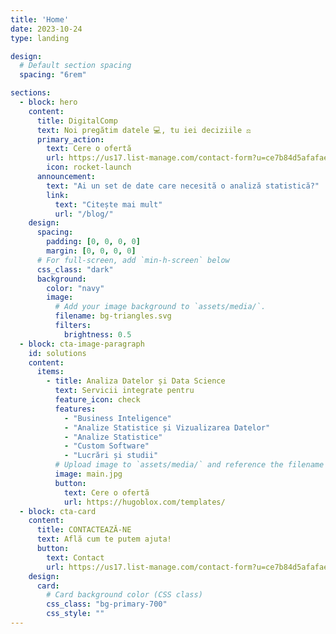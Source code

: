 ```yaml
---
title: 'Home'
date: 2023-10-24
type: landing

design:
  # Default section spacing
  spacing: "6rem"

sections:
  - block: hero
    content:
      title: DigitalComp
      text: Noi pregătim datele 💻, tu iei deciziile ⚖️
      primary_action:
        text: Cere o ofertă
        url: https://us17.list-manage.com/contact-form?u=ce7b84d5afafae77b846a44ef&form_id=90c9a9b298b5653866f49e8b9f2d6d9e
        icon: rocket-launch
      announcement:
        text: "Ai un set de date care necesită o analiză statistică?"
        link:
          text: "Citește mai mult"
          url: "/blog/"
    design:
      spacing:
        padding: [0, 0, 0, 0]
        margin: [0, 0, 0, 0]
      # For full-screen, add `min-h-screen` below
      css_class: "dark"
      background:
        color: "navy"
        image:
          # Add your image background to `assets/media/`.
          filename: bg-triangles.svg
          filters:
            brightness: 0.5
  - block: cta-image-paragraph
    id: solutions
    content:
      items:
        - title: Analiza Datelor și Data Science
          text: Servicii integrate pentru
          feature_icon: check
          features:
            - "Business Inteligence"
            - "Analize Statistice și Vizualizarea Datelor"
            - "Analize Statistice"
            - "Custom Software"
            - "Lucrări și studii"
          # Upload image to `assets/media/` and reference the filename here
          image: main.jpg
          button:
            text: Cere o ofertă
            url: https://hugoblox.com/templates/
  - block: cta-card
    content:
      title: CONTACTEAZĂ-NE
      text: Află cum te putem ajuta!
      button:
        text: Contact
        url: https://us17.list-manage.com/contact-form?u=ce7b84d5afafae77b846a44ef&form_id=90c9a9b298b5653866f49e8b9f2d6d9e
    design:
      card:
        # Card background color (CSS class)
        css_class: "bg-primary-700"
        css_style: ""
---
```

